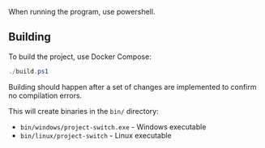 When running the program, use powershell.

## Building

To build the project, use Docker Compose:

```powershell
./build.ps1
```

Building should happen after a set of changes are implemented to confirm no compilation errors.

This will create binaries in the `bin/` directory:

- `bin/windows/project-switch.exe` - Windows executable
- `bin/linux/project-switch` - Linux executable
